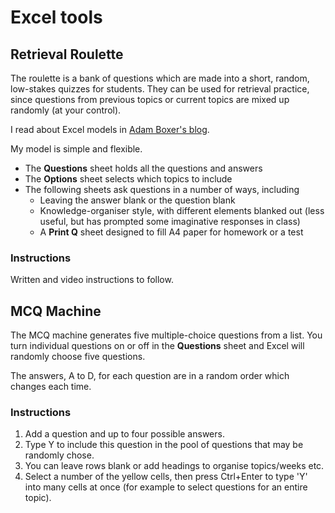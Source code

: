 # Excel tools

## Retrieval Roulette

The roulette is a bank of questions which are made into a short, random, low-stakes quizzes for students. They can be used for retrieval practice, since questions from previous topics or current topics are mixed up randomly (at your control).

I read about Excel models in [Adam Boxer's blog](https://achemicalorthodoxy.wordpress.com/2018/08/18/retrieval-roulettes/).

My model is simple and flexible.

* The **Questions** sheet holds all the questions and answers
* The **Options** sheet selects which topics to include
* The following sheets ask questions in a number of ways, including
	* Leaving the answer blank or the question blank
	* Knowledge-organiser style, with different elements blanked out (less useful, but has prompted some imaginative responses in class)
	* A **Print Q** sheet designed to fill A4 paper for homework or a test

### Instructions

Written and video instructions to follow.

## MCQ Machine

The MCQ machine generates five multiple-choice questions from a list. You turn individual questions on or off in the **Questions** sheet and Excel will randomly choose five questions.

The answers, A to D, for each question are in a random order which changes each time.

### Instructions

1. Add a question and up to four possible answers.
2. Type Y to include this question in the pool of questions that may be randomly chose.
3. You can leave rows blank or add headings to organise topics/weeks etc.
4. Select a number of the yellow cells, then press Ctrl+Enter to type 'Y' into many cells at once (for example to select questions for an entire topic).
